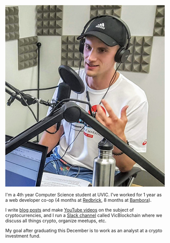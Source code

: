 <img src="/public/images/podcast_1_close.jpg" id="headshot" alt="headshot"/>

I'm a 4th year Computer Science student at UVIC.
I've worked for 1 year as a web developer co-op (4 months at [Redbrick](https://rdbrck.com/), 8 months at [Bambora](https://www.bambora.com/en/us/)).

I write [blog posts](https://medium.com/@jordanmmck) and make [YouTube videos](https://www.youtube.com/user/Brock34Landers) on the subject of cryptocurrencies, and I run a [Slack channel](https://vicblockchain.now.sh/) called VicBlockchain where we discuss all things crypto, organize meetups, etc.

My goal after graduating this December is to work as an analyst at a crypto investment fund.
